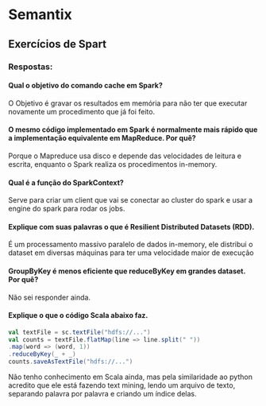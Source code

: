 # Semantix
## Exercícios de Spart

### Respostas:

#### Qual o objetivo do comando cache em Spark?
O Objetivo é gravar os resultados em memória para não ter que executar novamente um procedimento que já foi feito.



#### O mesmo código implementado em Spark é normalmente mais rápido que a implementação equivalente em MapReduce. Por quê?
Porque o Mapreduce usa disco e depende das velocidades de leitura e escrita, enquanto o Spark realiza os procedimentos in-memory.



#### Qual é a função do SparkContext?
Serve para criar um client que vai se conectar ao cluster do spark e usar a engine do spark para rodar os jobs.



#### Explique com suas palavras o que é Resilient Distributed Datasets (RDD).
É um processamento massivo paralelo de dados in-memory, ele distribui o dataset em diversas máquinas para ter uma velocidade maior de execução



#### GroupByKey é menos eficiente que reduceByKey em grandes dataset. Por quê?
Não sei responder ainda.



#### Explique o que o código Scala abaixo faz.
```scala
val textFile = sc.textFile("hdfs://...")
val counts = textFile.flatMap(line => line.split(" "))
.map(word => (word, 1))
.reduceByKey(_ + _)
counts.saveAsTextFile("hdfs://...")
```
Não tenho conhecimento em Scala ainda, mas pela similaridade ao python acredito que ele está fazendo text mining, lendo um arquivo de texto, separando palavra por palavra e criando um índice delas.


